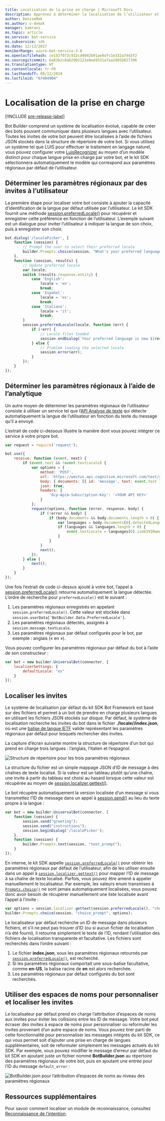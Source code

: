 ```yaml
---
title: Localisation de la prise en charge | Microsoft Docs
description: Apprenez à déterminer la localisation de l’utilisateur et à activer les fonctionnalités de localisation à l’aide du kit SDK Bot Framework pour Node.js.
author: DeniseMak
ms.author: v-demak
manager: kamrani
ms.topic: article
ms.service: bot-service
ms.subservice: sdk
ms.date: 12/13/2017
monikerRange: azure-bot-service-3.0
ms.openlocfilehash: ce1b3f073c932cd4042b91ae9afc1e332a7443f2
ms.sourcegitcommit: 6a83b2c8ab2902121e8ee9531a7aa2d85b827396
ms.translationtype: HT
ms.contentlocale: fr-FR
ms.lasthandoff: 08/12/2019
ms.locfileid: "67404904"
---
```

# <a name="support-localization"></a>Localisation de la prise en charge

[!INCLUDE [pre-release-label](../includes/pre-release-label-v3.md)]

Bot Builder comprend un système de localisation évolué, capable de créer des bots pouvant communiquer dans plusieurs langues avec l’utilisateur. Toutes les invites de votre bot peuvent être localisées à l’aide de fichiers JSON stockés dans la structure de répertoire de votre bot. Si vous utilisez un système tel que LUIS pour effectuer le traitement en langage naturel, vous pouvez configurer votre [LuisRecognizer][LUISRecognizer] au moyen d’un modèle distinct pour chaque langue prise en charge par votre bot, et le kit SDK sélectionnera automatiquement le modèle qui correspond aux paramètres régionaux par défaut de l’utilisateur.

## <a name="determine-the-locale-by-prompting-the-user"></a>Déterminer les paramètres régionaux par des invites à l’utilisateur
La première étape pour localiser votre bot consiste à ajouter la capacité d’identification de la langue par défaut utilisée par l’utilisateur. Le kit SDK fournit une méthode [session.preferredLocale()][preferredLocal] pour récupérer et enregistrer cette préférence en fonction de l’utilisateur. L’exemple suivant est un dialogue pour inviter l’utilisateur à indiquer la langue de son choix, puis à enregistrer son choix.

``` javascript
bot.dialog('/localePicker', [
    function (session) {
        // Prompt the user to select their preferred locale
        builder.Prompts.choice(session, "What's your preferred language?", 'English|Español|Italiano');
    },
    function (session, results) {
        // Update preferred locale
        var locale;
        switch (results.response.entity) {
            case 'English':
                locale = 'en';
                break;
            case 'Español':
                locale = 'es';
                break;
            case 'Italiano':
                locale = 'it';
                break;
        }
        session.preferredLocale(locale, function (err) {
            if (!err) {
                // Locale files loaded
                session.endDialog(`Your preferred language is now ${results.response.entity}`);
            } else {
                // Problem loading the selected locale
                session.error(err);
            }
        });
    }
]);
```

## <a name="determine-the-locale-by-using-analytics"></a>Déterminer les paramètres régionaux à l’aide de l’analytique
Un autre moyen de déterminer les paramètres régionaux de l’utilisateur consiste à utiliser un service tel que l’[API Analyse de texte](/azure/cognitive-services/cognitive-services-text-analytics-quick-start) qui détecte automatiquement la langue de l’utilisateur en fonction du texte du message qu’il a envoyé.

L’extrait de code ci-dessous illustre la manière dont vous pouvez intégrer ce service à votre propre bot.
``` javascript
var request = require('request');

bot.use({
    receive: function (event, next) {
        if (event.text && !event.textLocale) {
            var options = {
                method: 'POST',
                url: 'https://westus.api.cognitive.microsoft.com/text/analytics/v2.0/languages?numberOfLanguagesToDetect=1',
                body: { documents: [{ id: 'message', text: event.text }]},
                json: true,
                headers: {
                    'Ocp-Apim-Subscription-Key': '<YOUR API KEY>'
                }
            };
            request(options, function (error, response, body) {
                if (!error && body) {
                    if (body.documents && body.documents.length > 0) {
                        var languages = body.documents[0].detectedLanguages;
                        if (languages && languages.length > 0) {
                            event.textLocale = languages[0].iso6391Name;
                        }
                    }
                }
                next();
            });
        } else {
            next();
        }
    }
});
```

Une fois l’extrait de code ci-dessus ajouté à votre bot, l’appel à [session.preferredLocale()][preferredLocal] retourne automatiquement la langue détectée. L’ordre de recherche pour `preferredLocale()` est le suivant :
1. Les paramètres régionaux enregistrés en appelant `session.preferredLocale()`. Cette valeur est stockée dans `session.userData['BotBuilder.Data.PreferredLocale']`.
2. Les paramètres régionaux détectés, assignés à `session.message.textLocale`.
3. Les paramètres régionaux par défaut configurés pour le bot, par exemple : anglais (« en »).

Vous pouvez configurer les paramètres régionaux par défaut du bot à l’aide de son constructeur :

```javascript
var bot = new builder.UniversalBot(connector, {
    localizerSettings: { 
        defaultLocale: "es" 
    }
});
```

## <a name="localize-prompts"></a>Localiser les invites
Le système de localisation par défaut du kit SDK Bot Framework est basé sur des fichiers et permet à un bot de prendre en charge plusieurs langues en utilisant les fichiers JSON stockés sur disque. Par défaut, le système de localisation recherche les invites du bot dans le fichier **./locale/<IETF TAG>/index.json**, où <IETF TAG> est une [balise de langue IETF][IEFT] valide représentant les paramètres régionaux par défaut pour lesquels rechercher des invites. 

La capture d’écran suivante montre la structure de répertoire d’un bot qui prend en charge trois langues : l’anglais, l’italien et l’espagnol.

![Structure de répertoire pour les trois paramètres régionaux](../media/locale-dir.png)

La structure du fichier est un simple mappage JSON d’ID de message à des chaînes de texte localisé. Si la valeur est un tableau plutôt qu’une chaîne, une invite à partir du tableau est choisi au hasard lorsque cette valeur est récupérée au moyen de [session.localizer.gettext()][GetText]. 

Le bot récupère automatiquement la version localisée d’un message si vous transmettez l’ID de message dans un appel à [session.send()](http://docs.botframework.com/node/builder/chat-reference/classes/_botbuilder_d_.session#send) au lieu du texte propre à la langue :

```javascript
var bot = new builder.UniversalBot(connector, [
    function (session) {
        session.send("greeting");
        session.send("instructions");
        session.beginDialog('/localePicker');
    },
    function (session) {
        builder.Prompts.text(session, "text_prompt");
    }
]);
```

En interne, le kit SDK appelle [`session.preferredLocale()`][preferredLocale] pour obtenir les paramètres régionaux par défaut de l’utilisateur, afin de les utiliser ensuite dans un appel à [`session.localizer.gettext()`][GetText] pour mapper l’ID de message à sa chaîne de texte localisé.  Parfois, vous pouvez être amené à appeler manuellement le localisateur. Par exemple, les valeurs enum transmises à [`Prompts.choice()`][promptsChoice] ne sont jamais automatiquement localisées, vous pouvez donc avoir besoin de récupérer manuellement une liste localisée avant l’appel à l’invite :

```javascript
var options = session.localizer.gettext(session.preferredLocale(), "choice_options");
builder.Prompts.choice(session, "choice_prompt", options);
```

Le localisateur par défaut recherche un ID de message dans plusieurs fichiers, et s’il ne peut pas trouver d’ID (ou si aucun fichier de localisation n’a été fourni), il retourne simplement le texte de l’ID, rendant l’utilisation des fichiers de localisation transparente et facultative.  Les fichiers sont recherchés dans l’ordre suivant :

1. Le fichier **index.json**, sous les paramètres régionaux retournés par [`session.preferredLocale()`][preferredLocale], est recherché.
2. Si les paramètres régionaux comportait une sous-balise facultative, comme **en-US**, la balise racine de **en** est alors recherchée.
3. Les paramètres régionaux par défaut configurés du bot sont recherchés.

## <a name="use-namespaces-to-customize-and-localize-prompts"></a>Utiliser des espaces de noms pour personnaliser et localiser les invites
Le localisateur par défaut prend en charge l’attribution d’espaces de noms aux invites pour éviter les collisions entre les ID de message.  Votre bot peut écraser des invites à espace de noms pour personnaliser ou reformuler les invites provenant d’un autre espace de noms.  Vous pouvez tirer parti de cette fonctionnalité pour personnaliser les messages intégrés du kit SDK, ce qui vous permet soit d’ajouter une prise en charge de langues supplémentaires, soit de reformuler simplement les messages actuels du kit SDK.  Par exemple, vous pouvez modifier le message d’erreur par défaut du kit SDK en ajoutant juste un fichier nommé **BotBuilder.json** au répertoire des paramètres régionaux de votre bot, puis en ajoutant une entrée pour l’ID du message `default_error` :

![BotBuilder.json pour l’attribution d’espaces de noms au niveau des paramètres régionaux](../media/locale-namespacing.png)


## <a name="additional-resources"></a>Ressources supplémentaires

Pour savoir comment localiser un module de reconnaissance, consultez [Reconnaissance de l’intention](bot-builder-nodejs-recognize-intent-messages.md).


[LUIS]: https://www.luis.ai/
[IMessage]: http://docs.botframework.com/node/builder/chat-reference/interfaces/_botbuilder_d_.imessage
[IntentRecognizerSetOptions]: https://docs.botframework.com/node/builder/chat-reference/interfaces/_botbuilder_d_.iintentrecognizersetoptions.html
[LUISRecognizer]: https://docs.botframework.com/node/builder/chat-reference/classes/_botbuilder_d_.luisrecognizer
[LUISSample]: https://aka.ms/v3-js-luisSample
[DisambiguationSample]: https://aka.ms/v3-js-onDisambiguateRoute
[preferredLocal]: https://docs.botframework.com/node/builder/chat-reference/classes/_botbuilder_d_.session#preferredlocale
[preferredLocale]: https://docs.botframework.com/node/builder/chat-reference/classes/_botbuilder_d_.session#preferredlocale
[promptsChoice]: https://docs.botframework.com/node/builder/chat-reference/interfaces/_botbuilder_d_.__global.iprompts.html#choice
[GetText]: https://docs.botframework.com/node/builder/chat-reference/interfaces/_botbuilder_d_.ilocalizer.html#gettext
[IEFT]: https://en.wikipedia.org/wiki/IETF_language_tag

